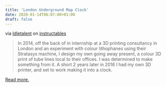 ```yaml
---
title: 'London Underground Map Clock'
date: 2020-01-14T06:07:00+01:00
draft: false
---
```


via [Idletalent](https://www.instructables.com/member/Idletalent/) on [instructables](https://www.instructables.com/id/London-Underground-Map-Clock/)

> In 2014, off the back of in internship at a 3D printing consultancy in London and an experiment with colour lithophanes using their Stratasys machine, I design my own going away present, a colour 3D print of tube lines local to their offices. I was determined to make something from it. A short 2 years later in 2016 I had my own 3D printer, and set to work making it into a clock.

[Read more.](https://www.instructables.com/id/London-Underground-Map-Clock/)